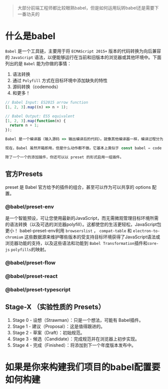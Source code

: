 > 大部分前端工程师都比较眼熟babel，但是如何运用玩转babel还是需要下一番功夫的

# 什么是babel

`Babel` 是一个工具链，主要用于将 `ECMAScript 2015+` 版本的代码转换为向后兼容的 `JavaScript` 语法，以便能够运行在当前和旧版本的浏览器或其他环境中。下面列出的是 `Babel` 能为你做的事情：

1. 语法转换
2. 通过 `Polyfill` 方式在目标环境中添加缺失的特性
3. 源码转换（codemods）
4. 和更多！

``` js
// Babel Input: ES2015 arrow function
[1, 2, 3].map((n) => n + 1);

// Babel Output: ES5 equivalent
[1, 2, 3].map(function(n) {
  return n + 1;
});

Babel 是一个编译器（输入源码 => 输出编译后的代码）。就像其他编译器一样，编译过程分为三个阶段：解析、转换和打印输出。

现在，Babel 虽然开箱即用，但是什么动作都不做。它基本上类似于 const babel = code => code; ，将代码解析之后再输出同样的代码。如果想要 Babel 做一些实际的工作，就需要为其添加插件。

除了一个一个的添加插件，你还可以以 preset 的形式启用一组插件。
```

## 官方Presets

preset 是 Babel 官方给予的插件的组合，甚至可以作为可以共享的 options 配置。

### @babel/preset-env

是一个智能预设，可让您使用最新的JavaScript，而无需微观管理目标环境所需的语法转换（以及可选的浏览器polyfill）。这都使您的生活更轻松，JavaScript包更小！
babel-preset-env利用 `browserslist` ， `compat-table` 和 `electron-to-chromium` 这些数据源来维护哪些版本的受支持目标环境获得了JavaScript语法或浏览器功能的支持，以及这些语法和功能到 `Babel Transformation`插件和`core-js` `polyfills`的映射。

### @babel/preset-flow

### @babel/preset-react

### @babel/preset-typescript

## Stage-X （实验性质的 Presets）

1. Stage 0 - 设想（Strawman）：只是一个想法，可能有 Babel插件。
2. Stage 1 - 建议（Proposal）：这是值得跟进的。
3. Stage 2 - 草案（Draft）：初始规范。
4. Stage 3 - 候选（Candidate）：完成规范并在浏览器上初步实现。
5. Stage 4 - 完成（Finished）：将添加到下一个年度版本发布中。

# 如果是你来构建我们项目的babel配置要如何构建
